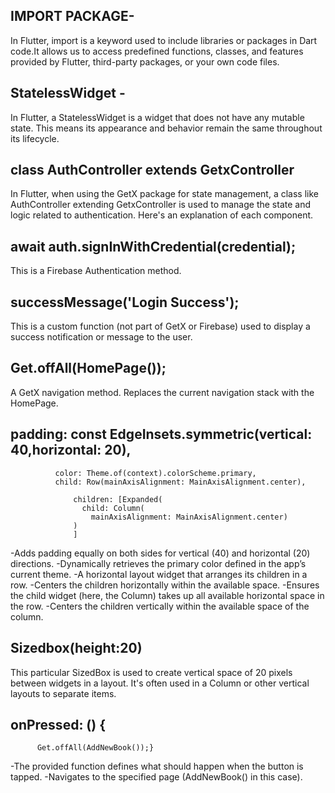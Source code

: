 ## IMPORT PACKAGE-
In Flutter, import is a keyword used to include libraries or packages in  Dart code.It allows us to access predefined functions, classes, and features provided by Flutter, third-party packages, or your own code files.

## StatelessWidget -
In Flutter, a StatelessWidget is a widget that does not have any mutable state. This means its appearance and behavior remain the same throughout its lifecycle.

## class AuthController extends GetxController
In Flutter, when using the GetX package for state management, a class like AuthController extending GetxController is used to manage the state and logic related to authentication. Here's an explanation of each component.

## await auth.signInWithCredential(credential);
This is a Firebase Authentication method.
 
## successMessage('Login Success');
This is a custom function (not part of GetX or Firebase) used to display a success notification or message to the user.

## Get.offAll(HomePage());
A GetX navigation method.
Replaces the current navigation stack with the HomePage.

## padding: const EdgeInsets.symmetric(vertical: 40,horizontal: 20),
              color: Theme.of(context).colorScheme.primary,
              child: Row(mainAxisAlignment: MainAxisAlignment.center), 
                
                  children: [Expanded(
                    child: Column(
                      mainAxisAlignment: MainAxisAlignment.center)
                  )
                  ]

-Adds padding equally on both sides for vertical (40) and horizontal (20) directions.
-Dynamically retrieves the primary color defined in the app’s current theme.
-A horizontal layout widget that arranges its children in a row.
-Centers the children horizontally within the available space.
-Ensures the child widget (here, the Column) takes up all available horizontal space in the row.
-Centers the children vertically within the available space of the column.

## Sizedbox(height:20)
This particular SizedBox is used to create vertical space of 20 pixels between widgets in a layout. It's often used in a Column or other vertical layouts to separate items.

## onPressed: () {
          Get.offAll(AddNewBook());}

-The provided function defines what should happen when the button is tapped.
-Navigates to the specified page (AddNewBook() in this case).          



